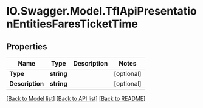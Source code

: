 # IO.Swagger.Model.TflApiPresentationEntitiesFaresTicketTime
## Properties

Name | Type | Description | Notes
------------ | ------------- | ------------- | -------------
**Type** | **string** |  | [optional] 
**Description** | **string** |  | [optional] 

[[Back to Model list]](../README.md#documentation-for-models) [[Back to API list]](../README.md#documentation-for-api-endpoints) [[Back to README]](../README.md)

